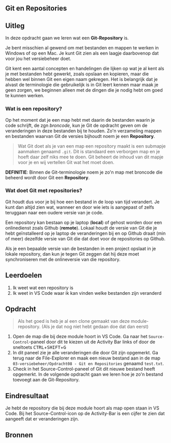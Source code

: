 ## Git en Repositories

## Uitleg

In deze opdracht gaan we leren wat een **Git-Repository** is.

Je bent misschien al gewend om met bestanden en mappen te werken in Windows of op een Mac. Je kunt Git zien als een laagje daarbovenop dat voor jou het versiebeheer doet. 

Git kent een aantal concepten en handelingen die lijken op wat je al kent als je met bestanden hebt gewerkt, zoals opslaan en kopieren, maar die hebben wel binnen Git een eigen naam  gekregen. Het is belangrijk dat je alvast de terminologie die gebruikelijk is in Git leert kennen maar maak je geen zorgen, we beginnen alleen met de dingen die je nodig hebt om goed te kunnen werken.

### Wat is een repository?

Op het moment dat je een map hebt met daarin de bestanden waarin je code schrijft, de zgn *broncode*, kun je Git de opdracht geven om de veranderingen in deze bestanden bij te houden. Zo'n verzameling mappen en bestanden waarvan Git de versies bijhoudt noem je een **Repository**.

> Wat Git doet als je van een map een repository maakt is een submapje aanmaken genaamd `.git`. Dit is standaard een verborgen map en je hoeft daar zelf niks mee te doen. Git beheert de inhoud van dit mapje voor je en wij vertellen Git wat het moet doen.

**DEFINITIE**: Binnen de Git-terminologie noem je zo'n map met broncode die beheerd wordt door Git een **Repository**.

### Wat doet Git met repositories?

Git houdt dus voor je bij hoe een bestand in de loop van tijd verandert. Je kunt dan altijd zien wat, wanneer en door wie iets is aangepast of zelfs teruggaan naar een oudere versie van je code.

Een repository kan bestaan op je laptop (**local**) of gehost worden door een onlinedienst zoals Github (**remote**). Lokaal houdt de versie van Git die je hebt geïnstalleerd op je laptop de veranderingen bij en op Github draait (min of meer) dezelfde versie van Git die dat doet voor de repositories op Github.

Als je een bepaalde versie van de bestanden in een project opslaat in je lokale repository, dan kun je tegen Git zeggen dat hij deze moet synchroniseren met de onlineversie van die repository.

## Leerdoelen

1. Ik weet wat een repository is
2. Ik weet in VS Code waar ik kan vinden welke bestanden zijn veranderd 

## Opdracht

> Als het goed is heb je al een clone gemaakt van deze module-repository. (Als je dat nog niet hebt gedaan doe dat dan eerst)
 
1. Open de map die bij deze module hoort in VS Code. Ga naar het `Source-Control`-paneel door dit te kiezen uit de Activity Bar links of door de sneltoets <kbd>CTRL</kbd>+<kbd>SHIFT</kbd>+<kbd>G</kbd>
2. In dit paneel zie je alle veranderingen die door Git zijn opgemerkt. Ga terug naar de File-Explorer en maak een nieuw bestand aan in de map `03-versiebeheer/Opdracht08 - Git en Repositories` genaamd `test.txt`.
3. Check in het Source-Control-paneel of Git dit nieuwe bestand heeft opgemerkt. In de volgende opdracht gaan we leren hoe je zo'n bestand toevoegt aan de Git-Repository.

## Eindresultaat

Je hebt de repository die bij deze module hoort als map open staan in VS Code. Bij het Source-Control-icon op de Activity-Bar is een cijfer te zien dat aangeeft dat er veranderingen zijn.

## Bronnen
